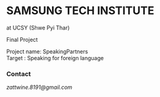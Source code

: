 # SAMSUNG TECH INSTITUTE
<div>
  at UCSY (Shwe Pyi Thar)
</div>

Final Project

Project name: SpeakingPartners<br/>
Target : Speaking for foreign language

<div>
  <h3>Contact</h3>
  <i>zattwine.8191@gmail.com</i>  
</div>

